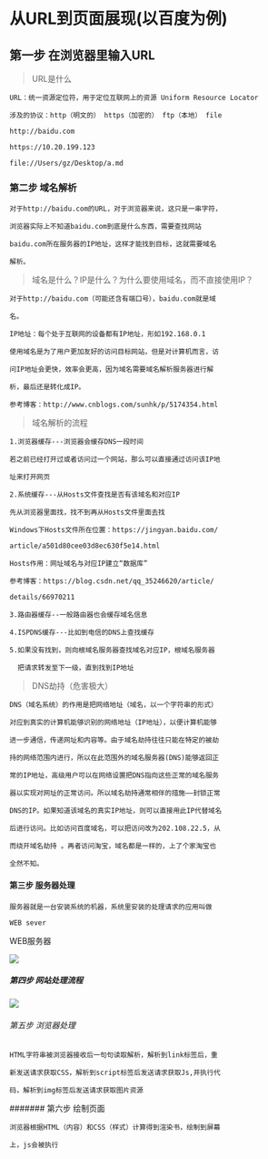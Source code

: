 # ****从URL到页面展现****(以百度为例)

## 第一步 在浏览器里输入URL

> URL是什么

	URL：统一资源定位符，用于定位互联网上的资源 Uniform Resource Locator
	
	涉及的协议：http（明文的） https（加密的） ftp（本地） file
	
	http://baidu.com

	https://10.20.199.123

	file://Users/gz/Desktop/a.md
	
### 第二步 域名解析

	对于http://baidu.com的URL，对于浏览器来说，这只是一串字符，

	浏览器实际上不知道baidu.com到底是什么东西，需要查找网站

	baidu.com所在服务器的IP地址，这样才能找到目标，这就需要域名

	解析。

> 域名是什么？IP是什么？为什么要使用域名，而不直接使用IP？

	对于http://baidu.com（可能还含有端口号），baidu.com就是域

	名。

	IP地址：每个处于互联网的设备都有IP地址，形如192.168.0.1

	使用域名是为了用户更加友好的访问目标网站，但是对计算机而言，访

	问IP地址会更快，效率会更高，因为域名需要域名解析服务器进行解

	析，最后还是转化成IP。

	参考博客：http://www.cnblogs.com/sunhk/p/5174354.html

> 域名解析的流程

	1.浏览器缓存---浏览器会缓存DNS一段时间

	若之前已经打开过或者访问过一个网站，那么可以直接通过访问该IP地

	址来打开网页

	2.系统缓存---从Hosts文件查找是否有该域名和对应IP

	先从浏览器里面找，找不到再从Hosts文件里面去找

	Windows下Hosts文件所在位置：https://jingyan.baidu.com/

	article/a501d80cee03d8ec630f5e14.html

	Hosts作用：网址域名与对应IP建立“数据库”

	参考博客：https://blog.csdn.net/qq_35246620/article/

	details/66970211

	3.路由器缓存--一般路由器也会缓存域名信息

	4.ISPDNS缓存---比如到电信的DNS上查找缓存

	5.如果没有找到，则向根域名服务器查找域名对应IP，根域名服务器

	  把请求转发至下一级，直到找到IP地址

> DNS劫持（危害极大）

	DNS（域名系统）的作用是把网络地址（域名，以一个字符串的形式）

	对应到真实的计算机能够识别的网络地址（IP地址），以便计算机能够

	进一步通信，传递网址和内容等。由于域名劫持往往只能在特定的被劫

	持的网络范围内进行，所以在此范围外的域名服务器(DNS)能够返回正

	常的IP地址，高级用户可以在网络设置把DNS指向这些正常的域名服务

	器以实现对网址的正常访问。所以域名劫持通常相伴的措施——封锁正常
	
	DNS的IP。如果知道该域名的真实IP地址，则可以直接用此IP代替域名
	
	后进行访问。比如访问百度域名，可以把访问改为202.108.22.5，从
	
	而绕开域名劫持 。再者访问淘宝，域名都是一样的，上了个家淘宝也

	全然不知。

#### 第三步 服务器处理

	服务器就是一台安装系统的机器，系统里安装的处理请求的应用叫做

	WEB sever

WEB服务器

![](https://i.imgur.com/mmt3aW8.png)

##### 第四步 网站处理流程

![](https://i.imgur.com/QDpHZpH.png)

###### 第五步 浏览器处理

	HTML字符串被浏览器接收后一句句读取解析，解析到link标签后，重

	新发送请求获取CSS，解析到script标签后发送请求获取Js,并执行代

	码，解析到img标签后发送请求获取图片资源

####### 第六步 绘制页面

	浏览器根据HTML（内容）和CSS（样式）计算得到渲染书，绘制到屏幕

	上，js会被执行


	


















